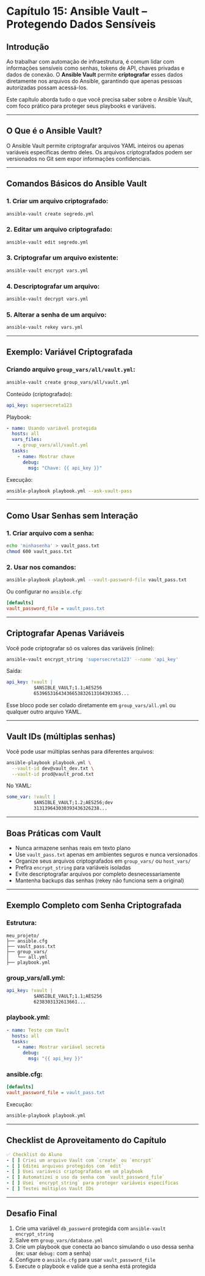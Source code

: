 # Capítulo 15: Ansible Vault – Protegendo Dados Sensíveis

## Introdução

Ao trabalhar com automação de infraestrutura, é comum lidar com informações sensíveis como senhas, tokens de API, chaves privadas e dados de conexão. O **Ansible Vault** permite **criptografar** esses dados diretamente nos arquivos do Ansible, garantindo que apenas pessoas autorizadas possam acessá-los.

Este capítulo aborda tudo o que você precisa saber sobre o Ansible Vault, com foco prático para proteger seus playbooks e variáveis.

---

## O Que é o Ansible Vault?

O Ansible Vault permite criptografar arquivos YAML inteiros ou apenas variáveis específicas dentro deles. Os arquivos criptografados podem ser versionados no Git sem expor informações confidenciais.

---

## Comandos Básicos do Ansible Vault

### 1. Criar um arquivo criptografado:

```bash
ansible-vault create segredo.yml
```

### 2. Editar um arquivo criptografado:

```bash
ansible-vault edit segredo.yml
```

### 3. Criptografar um arquivo existente:

```bash
ansible-vault encrypt vars.yml
```

### 4. Descriptografar um arquivo:

```bash
ansible-vault decrypt vars.yml
```

### 5. Alterar a senha de um arquivo:

```bash
ansible-vault rekey vars.yml
```

---

## Exemplo: Variável Criptografada

### Criando arquivo `group_vars/all/vault.yml`:

```bash
ansible-vault create group_vars/all/vault.yml
```

Conteúdo (criptografado):

```yaml
api_key: supersecreta123
```

Playbook:

```yaml
- name: Usando variável protegida
  hosts: all
  vars_files:
    - group_vars/all/vault.yml
  tasks:
    - name: Mostrar chave
      debug:
        msg: "Chave: {{ api_key }}"
```

Execução:

```bash
ansible-playbook playbook.yml --ask-vault-pass
```

---

## Como Usar Senhas sem Interação

### 1. Criar arquivo com a senha:

```bash
echo 'minhasenha' > vault_pass.txt
chmod 600 vault_pass.txt
```

### 2. Usar nos comandos:

```bash
ansible-playbook playbook.yml --vault-password-file vault_pass.txt
```

Ou configurar no `ansible.cfg`:

```ini
[defaults]
vault_password_file = vault_pass.txt
```

---

## Criptografar Apenas Variáveis

Você pode criptografar só os valores das variáveis (inline):

```bash
ansible-vault encrypt_string 'supersecreta123' --name 'api_key'
```

Saída:

```yaml
api_key: !vault |
          $ANSIBLE_VAULT;1.1;AES256
          65396531643436653832613164393365...
```

Esse bloco pode ser colado diretamente em `group_vars/all.yml` ou qualquer outro arquivo YAML.

---

## Vault IDs (múltiplas senhas)

Você pode usar múltiplas senhas para diferentes arquivos:

```bash
ansible-playbook playbook.yml \
  --vault-id dev@vault_dev.txt \
  --vault-id prod@vault_prod.txt
```

No YAML:

```yaml
some_var: !vault |
          $ANSIBLE_VAULT;1.2;AES256;dev
          313139643030393436326238...
```

---

## Boas Práticas com Vault

- Nunca armazene senhas reais em texto plano
- Use `vault_pass.txt` apenas em ambientes seguros e nunca versionados
- Organize seus arquivos criptografados em `group_vars/` ou `host_vars/`
- Prefira `encrypt_string` para variáveis isoladas
- Evite descriptografar arquivos por completo desnecessariamente
- Mantenha backups das senhas (rekey não funciona sem a original)

---

## Exemplo Completo com Senha Criptografada

### Estrutura:

```
meu_projeto/
├── ansible.cfg
├── vault_pass.txt
├── group_vars/
│   └── all.yml
├── playbook.yml
```

### group\_vars/all.yml:

```yaml
api_key: !vault |
          $ANSIBLE_VAULT;1.1;AES256
          6238303132613661...
```

### playbook.yml:

```yaml
- name: Teste com Vault
  hosts: all
  tasks:
    - name: Mostrar variável secreta
      debug:
        msg: "{{ api_key }}"
```

### ansible.cfg:

```ini
[defaults]
vault_password_file = vault_pass.txt
```

Execução:

```bash
ansible-playbook playbook.yml
```

---

## Checklist de Aproveitamento do Capítulo

```yaml
✅ Checklist do Aluno
- [ ] Criei um arquivo Vault com `create` ou `encrypt`
- [ ] Editei arquivos protegidos com `edit`
- [ ] Usei variáveis criptografadas em um playbook
- [ ] Automatizei o uso da senha com `vault_password_file`
- [ ] Usei `encrypt_string` para proteger variáveis específicas
- [ ] Testei múltiplos Vault IDs
```

---

## Desafio Final

1. Crie uma variável `db_password` protegida com `ansible-vault encrypt_string`
2. Salve em `group_vars/database.yml`
3. Crie um playbook que conecta ao banco simulando o uso dessa senha (ex: usar `debug:` com a senha)
4. Configure o `ansible.cfg` para usar `vault_password_file`
5. Execute o playbook e valide que a senha está protegida

